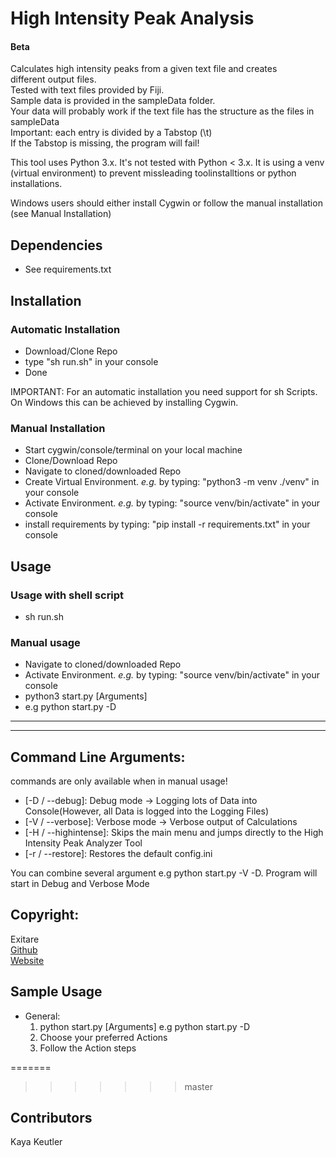 # High Intensity Peak Analysis


#### Beta


Calculates high intensity peaks from a given text file and creates  
different output files.  
Tested with text files provided by Fiji.  
Sample data is provided in the sampleData folder.  
Your data will probably work if the text file has the structure as the files in sampleData  
Important: each entry is divided by a Tabstop (\t)  
If the Tabstop is missing, the program will fail!

This tool uses Python 3.x. It's not tested with Python < 3.x. It is using a venv (virtual environment) to prevent missleading toolinstalltions or python installations.

Windows users should either install Cygwin or follow the manual installation (see Manual Installation)

## Dependencies

- See requirements.txt

## Installation

### Automatic Installation


- Download/Clone Repo
- type "sh run.sh" in your console
- Done

IMPORTANT: For an automatic installation you need support for sh Scripts. On Windows this can be achieved by installing Cygwin.

### Manual Installation

- Start cygwin/console/terminal on your local machine 
- Clone/Download Repo 
- Navigate to cloned/downloaded Repo
- Create Virtual Environment. *e.g.* by typing: "python3 -m venv ./venv" in your console
- Activate Environment. *e.g.* by typing: "source venv/bin/activate" in your console
- install requirements by typing: "pip install -r requirements.txt" in your console


## Usage

### Usage with shell script
- sh run.sh

### Manual usage

- Navigate to cloned/downloaded Repo
- Activate Environment. *e.g.* by typing: "source venv/bin/activate" in your console
- python3 start.py [Arguments] 
- e.g python start.py -D
---

***

## Command Line Arguments:

commands are only available when in manual usage!
- [-D / --debug]: Debug mode -> Logging lots of Data into Console(However, all Data is logged into the Logging Files)
- [-V / --verbose]: Verbose mode -> Verbose output of Calculations  
- [-H / --highintense]: Skips the main menu and jumps directly to the High Intensity Peak Analyzer Tool
- [-r / --restore]: Restores the default config.ini

You can combine several argument e.g 
python start.py -V -D. Program will start in Debug and Verbose Mode




## Copyright:
  Exitare  
  [Github](https://github.com/Exitare)  
  [Website](https://exitare.de)

  

## Sample Usage
- General: 
    1. python start.py [Arguments] e.g python start.py -D 
    2. Choose your preferred Actions
    3. Follow the Action steps


=======
>>>>>>> master

## Contributors
Kaya Keutler 

